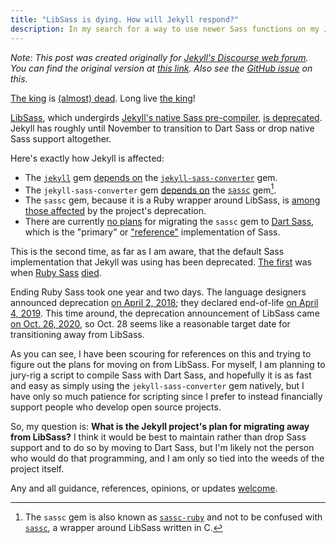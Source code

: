 ```yaml
---
title: "LibSass is dying. How will Jekyll respond?"
description: In my search for a way to use newer Sass functions on my Jekyll site, I discovered that one reason I couldn't was that the implementation of Sass that Jekyll uses by default was deprecated. So, I filed an issue report.
---
```


*Note: This post was created originally for [Jekyll's Discourse web forum](https://talk.jekyllrb.com). You can find the original version at [this link](https://talk.jekyllrb.com/t/migrating-away-from-libsass/5770). Also see the [GitHub issue](https://github.com/jekyll/jekyll-sass-converter/issues/116) on this.*

[The king](https://sass-lang.com/libsass) is [(almost) dead](https://sass-lang.com/blog/libsass-is-deprecated). Long live [the king](https://github.com/sass/dart-sass)!

[LibSass](https://sass-lang.com/libsass), which undergirds [Jekyll's native Sass pre-compiler](https://github.com/jekyll/jekyll-sass-converter), [is deprecated](https://sass-lang.com/blog/libsass-is-deprecated). Jekyll has roughly until November to transition to Dart Sass or drop native Sass support altogether.

Here's exactly how Jekyll is affected:

- The [`jekyll`](https://github.com/jekyll/jekyll) gem [depends on](https://github.com/jekyll/jekyll/blob/c9c9dc7dac74bce963101dd5c8670226dae01d85/jekyll.gemspec#L39) the [`jekyll-sass-converter`](https://github.com/jekyll/jekyll-sass-converter) gem.
- The `jekyll-sass-converter` gem [depends on](https://github.com/jekyll/jekyll-sass-converter/blob/d2b4d3e797c4fa549fc68aba0cb2c21c64c13db4/jekyll-sass-converter.gemspec#L19) the [`sassc`](https://rubygems.org/gems/sassc/versions/1.1.0) gem[^libsass-note].
- The `sassc` gem, because it is a Ruby wrapper around LibSass, is [among those affected](https://sass-lang.com/blog/libsass-is-deprecated#how-do-i-migrate) by the project's deprecation.
- There are currently [no plans](https://github.com/sass/sassc-ruby/issues/220) for migrating the `sassc` gem to [Dart Sass](https://sass-lang.com/dart-sass), which is the "primary" or ["reference"](https://github.com/sass/dart-sass) implementation of Sass.

This is the second time, as far as I am aware, that the default Sass implementation that Jekyll was using has been deprecated. [The first](https://github.com/jekyll/jekyll-sass-converter/issues/74) was when [Ruby Sass](https://sass-lang.com/ruby-sass) [died](https://sass-lang.com/blog/ruby-sass-is-unsupported).

Ending Ruby Sass took one year and two days. The language designers announced deprecation [on April 2, 2018](https://sass-lang.com/blog/ruby-sass-is-deprecated); they declared end-of-life [on April 4, 2019](https://sass-lang.com/blog/ruby-sass-is-unsupported). This time around, the deprecation announcement of LibSass came [on Oct. 26, 2020](https://sass-lang.com/blog/libsass-is-deprecated), so Oct. 28 seems like a reasonable target date for transitioning away from LibSass.

As you can see, I have been scouring for references on this and trying to figure out the plans for moving on from LibSass. For myself, I am planning to jury-rig a script to compile Sass with Dart Sass, and hopefully it is as fast and easy as simply using the `jekyll-sass-converter` gem natively, but I have only so much patience for scripting since I prefer to instead financially support people who develop open source projects.

So, my question is: **What is the Jekyll project's plan for migrating away from LibSass?** I think it would be best to maintain rather than drop Sass support and to do so by moving to Dart Sass, but I'm likely not the person who would do that programming, and I am only so tied into the weeds of the project itself.

Any and all guidance, references, opinions, or updates [welcome](https://github.com/jekyll/jekyll-sass-converter/issues/116).

[^libsass-note]: The `sassc` gem is also known as [`sassc-ruby`](https://github.com/sass/sassc-ruby) and not to be confused with [`sassc`](https://github.com/sass/sassc), a wrapper around LibSass written in C.
